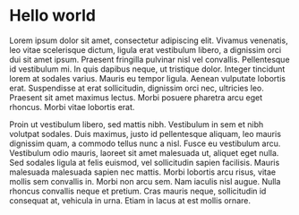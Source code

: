 Hello world
===========
Lorem ipsum dolor sit amet, consectetur adipiscing elit. Vivamus venenatis, leo vitae scelerisque dictum, ligula erat vestibulum libero, a dignissim orci dui sit amet ipsum. Praesent fringilla pulvinar nisl vel convallis. Pellentesque id vestibulum mi. In quis dapibus neque, ut tristique dolor. Integer tincidunt lorem at sodales varius. Mauris eu tempor ligula. Aenean vulputate lobortis erat. Suspendisse at erat sollicitudin, dignissim orci nec, ultricies leo. Praesent sit amet maximus lectus. Morbi posuere pharetra arcu eget rhoncus. Morbi vitae lobortis erat.

Proin ut vestibulum libero, sed mattis nibh. Vestibulum in sem et nibh volutpat sodales. Duis maximus, justo id pellentesque aliquam, leo mauris dignissim quam, a commodo tellus nunc a nisl. Fusce eu vestibulum arcu. Vestibulum odio mauris, laoreet sit amet malesuada ut, aliquet eget nulla. Sed sodales ligula at felis euismod, vel sollicitudin sapien facilisis. Mauris malesuada malesuada sapien nec mattis. Morbi lobortis arcu risus, vitae mollis sem convallis in. Morbi non arcu sem. Nam iaculis nisl augue. Nulla rhoncus convallis neque et pretium. Cras mauris neque, sollicitudin id consequat at, vehicula in urna. Etiam in lacus at est mollis ornare.

